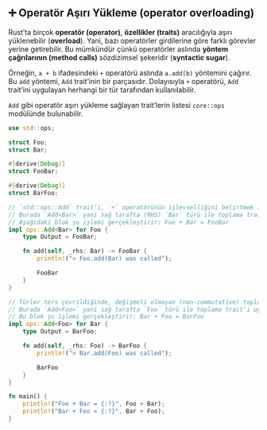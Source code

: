 ## ➕ Operatör Aşırı Yükleme (operator overloading)

Rust’ta birçok **operatör (operator)**, **özellikler (traits)** aracılığıyla aşırı yüklenebilir (**overload**). Yani, bazı operatörler girdilerine göre farklı görevler yerine getirebilir. Bu mümkündür çünkü operatörler aslında **yöntem çağrılarının (method calls)** sözdizimsel şekeridir (**syntactic sugar**).

Örneğin, `a + b` ifadesindeki `+` operatörü aslında `a.add(b)` yöntemini çağırır. Bu `add` yöntemi, `Add` trait’inin bir parçasıdır. Dolayısıyla `+` operatörü, `Add` trait’ini uygulayan herhangi bir tür tarafından kullanılabilir.

`Add` gibi operatör aşırı yükleme sağlayan trait’lerin listesi `core::ops` modülünde bulunabilir.

```rust
use std::ops;

struct Foo;
struct Bar;

#[derive(Debug)]
struct FooBar;

#[derive(Debug)]
struct BarFoo;

// `std::ops::Add` trait’i, `+` operatörünün işlevselliğini belirtmek için kullanılır.
// Burada `Add<Bar>` yani sağ tarafta (RHS) `Bar` türü ile toplama trait’i uygulanır.
// Aşağıdaki blok şu işlemi gerçekleştirir: Foo + Bar = FooBar
impl ops::Add<Bar> for Foo {
    type Output = FooBar;

    fn add(self, _rhs: Bar) -> FooBar {
        println!("> Foo.add(Bar) was called");

        FooBar
    }
}

// Türler ters çevrildiğinde, değişmeli olmayan (non-commutative) toplama uygulanmış olur.
// Burada `Add<Foo>` yani sağ tarafta `Foo` türü ile toplama trait’i uygulanır.
// Bu blok şu işlemi gerçekleştirir: Bar + Foo = BarFoo
impl ops::Add<Foo> for Bar {
    type Output = BarFoo;

    fn add(self, _rhs: Foo) -> BarFoo {
        println!("> Bar.add(Foo) was called");

        BarFoo
    }
}

fn main() {
    println!("Foo + Bar = {:?}", Foo + Bar);
    println!("Bar + Foo = {:?}", Bar + Foo);
}
```
